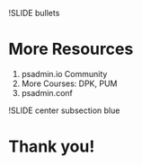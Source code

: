 !SLIDE bullets

# More Resources

1. psadmin.io Community
1. More Courses: DPK, PUM
1. psadmin.conf

!SLIDE center subsection blue

# Thank you!
